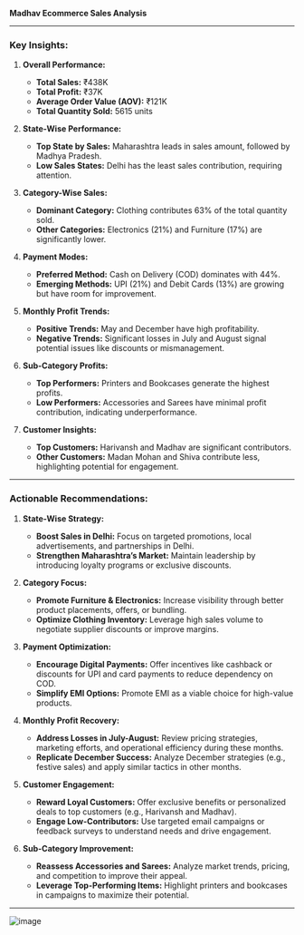 **Madhav Ecommerce Sales Analysis**



---

### **Key Insights:**

1. **Overall Performance:**
   - **Total Sales:** ₹438K
   - **Total Profit:** ₹37K
   - **Average Order Value (AOV):** ₹121K
   - **Total Quantity Sold:** 5615 units

2. **State-Wise Performance:**
   - **Top State by Sales:** Maharashtra leads in sales amount, followed by Madhya Pradesh.
   - **Low Sales States:** Delhi has the least sales contribution, requiring attention.

3. **Category-Wise Sales:**
   - **Dominant Category:** Clothing contributes 63% of the total quantity sold.
   - **Other Categories:** Electronics (21%) and Furniture (17%) are significantly lower.

4. **Payment Modes:**
   - **Preferred Method:** Cash on Delivery (COD) dominates with 44%.
   - **Emerging Methods:** UPI (21%) and Debit Cards (13%) are growing but have room for improvement.

5. **Monthly Profit Trends:**
   - **Positive Trends:** May and December have high profitability.
   - **Negative Trends:** Significant losses in July and August signal potential issues like discounts or mismanagement.

6. **Sub-Category Profits:**
   - **Top Performers:** Printers and Bookcases generate the highest profits.
   - **Low Performers:** Accessories and Sarees have minimal profit contribution, indicating underperformance.

7. **Customer Insights:**
   - **Top Customers:** Harivansh and Madhav are significant contributors.
   - **Other Customers:** Madan Mohan and Shiva contribute less, highlighting potential for engagement.

---

### **Actionable Recommendations:**

1. **State-Wise Strategy:**
   - **Boost Sales in Delhi:** Focus on targeted promotions, local advertisements, and partnerships in Delhi.
   - **Strengthen Maharashtra’s Market:** Maintain leadership by introducing loyalty programs or exclusive discounts.

2. **Category Focus:**
   - **Promote Furniture & Electronics:** Increase visibility through better product placements, offers, or bundling.
   - **Optimize Clothing Inventory:** Leverage high sales volume to negotiate supplier discounts or improve margins.

3. **Payment Optimization:**
   - **Encourage Digital Payments:** Offer incentives like cashback or discounts for UPI and card payments to reduce dependency on COD.
   - **Simplify EMI Options:** Promote EMI as a viable choice for high-value products.

4. **Monthly Profit Recovery:**
   - **Address Losses in July-August:** Review pricing strategies, marketing efforts, and operational efficiency during these months.
   - **Replicate December Success:** Analyze December strategies (e.g., festive sales) and apply similar tactics in other months.

5. **Customer Engagement:**
   - **Reward Loyal Customers:** Offer exclusive benefits or personalized deals to top customers (e.g., Harivansh and Madhav).
   - **Engage Low-Contributors:** Use targeted email campaigns or feedback surveys to understand needs and drive engagement.

6. **Sub-Category Improvement:**
   - **Reassess Accessories and Sarees:** Analyze market trends, pricing, and competition to improve their appeal.
   - **Leverage Top-Performing Items:** Highlight printers and bookcases in campaigns to maximize their potential.

---

![image](https://github.com/user-attachments/assets/e3a53a57-9e9b-4127-8a3f-c65f66490630)

